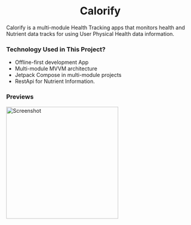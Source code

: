 <div style="text-align: center;">
  <h1>Calorify</h1>
</div>
Calorify is a multi-module Health Tracking apps that monitors health and Nutrient data tracks for using User Physical Health data information.
 
### Technology Used in This Project?
- Offline-first development App
- Multi-module MVVM architecture
- Jetpack Compose in multi-module projects
- RestApi for Nutrient Information.

### Previews

<img src="https://github.com/user-attachments/assets/03c12b51-6765-4439-bf34-60718973eb73" alt="Screenshot" width="300" />





